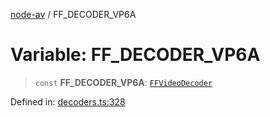 [node-av](../globals.md) / FF\_DECODER\_VP6A

# Variable: FF\_DECODER\_VP6A

> `const` **FF\_DECODER\_VP6A**: [`FFVideoDecoder`](../type-aliases/FFVideoDecoder.md)

Defined in: [decoders.ts:328](https://github.com/seydx/av/blob/f8631fc881b394300b1479f511d55cf1c370a87f/src/constants/decoders.ts#L328)
